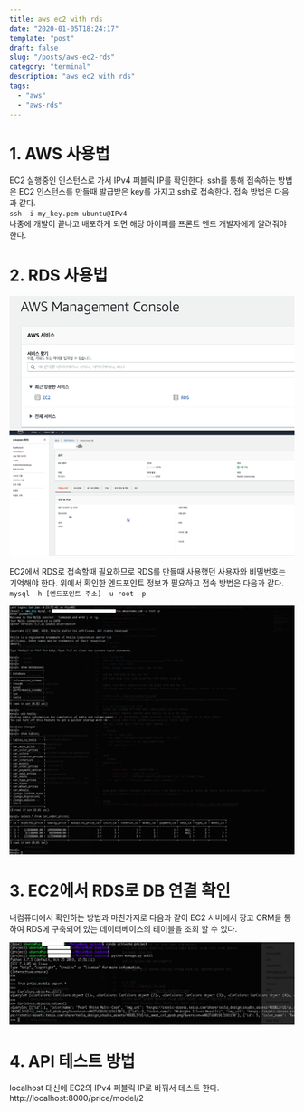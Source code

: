 ```yaml
---
title: aws ec2 with rds
date: "2020-01-05T18:24:17"
template: "post"
draft: false
slug: "/posts/aws-ec2-rds"
category: "terminal"
description: "aws ec2 with rds"
tags:
  - "aws"
  - "aws-rds"
---
```


# 1. AWS 사용법
EC2 실행중인 인스턴스로 가서 IPv4 퍼블릭 IP를 확인한다.
ssh를 통해 접속하는 방법은 EC2 인스턴스를 만들때 발급받은 key를 가지고 ssh로 접속한다.
접속 방법은 다음과 같다.<br>
`
ssh -i my_key.pem ubuntu@IPv4
`
<br>나중에 개발이 끝나고 배포하게 되면 해당 아이피를 프론트 엔드 개발자에게 알려줘야 한다.


# 2. RDS 사용법
![rds](../img/ec2_rds.png)
![rds_endpoint](../img/rds_endpoint.png)

EC2에서 RDS로 접속할때 필요하므로 RDS를 만들때 사용했던 사용자와 비밀번호는 기억해야 한다.
위에서 확인한 엔드포인트 정보가 필요하고 접속 방법은 다음과 같다.
`
mysql -h [엔드포인트 주소] -u root -p
`

![rds_connect](../img/rds_connect.png)

# 3. EC2에서 RDS로 DB 연결 확인
내컴퓨터에서 확인하는 방법과 마찬가지로 다음과 같이 EC2 서버에서 장고 ORM을 통하여 RDS에 구축되어 있는 데이터베이스의 테이블을 조회 할 수 있다.

![rds_connect](../img/rds_query_in_ec2.png)

# 4. API 테스트 방법
localhost 대신에 EC2의 IPv4 퍼블릭 IP로 바꿔서 테스트 한다.
http://localhost:8000/price/model/2
